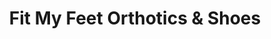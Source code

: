 ---
title: "Fit My Feet Orthotics & Shoes"
url: /brookings/fit-my-feet-orthotics-and-shoes/
shop: shoes
---